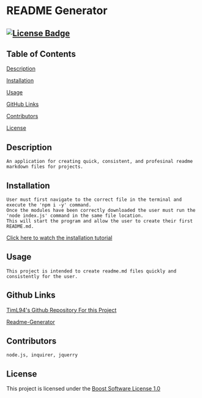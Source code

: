 # README Generator

  ## [![License Badge](https://img.shields.io/badge/License-Boost%201.0-lightblue.svg)](https://www.boost.org/LICENSE_1_0.txt)

  ## Table of Contents

 [Description](#description)

 [Installation](#installation)

 [Usage](#usage)

 [GitHub Links](#github-links)

 [Contributors](#contributors)

 [License](#license)
 

  ## Description

    An application for creating quick, consistent, and profesinal readme markdown files for projects.

  ## Installation

    User must first navigate to the correct file in the terminal and execute the 'npm i -y' command. 
    Once the modules have been correctly downloaded the user must run the 'node index.js' command in the same file location. 
    This will start the program and allow the user to create their first README.md.
  
  [Click here to watch the installation tutorial](./assets/Videos/Tutorial.webm)

  ## Usage

    This project is intended to create readme.md files quickly and consistently for the user.

  ## Github Links

  
  [TimL94's Github Repository For this Project](https://www.github.com/TimL94/Readme-Generator)
  
  [Readme-Generator](https://TimL94.github.io/Readme-Generator)
    

  ## Contributors

    node.js, inquirer, jquerry

  ## License

  This project is licensed under the [Boost Software License 1.0](https://www.boost.org/LICENSE_1_0.txt)
